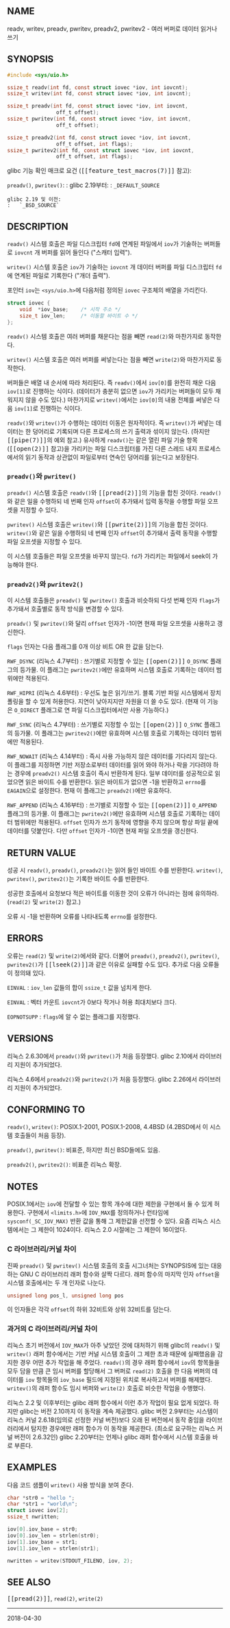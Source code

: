 ## NAME

readv, writev, preadv, pwritev, preadv2, pwritev2 - 여러 버퍼로 데이터 읽거나 쓰기

## SYNOPSIS

```c
#include <sys/uio.h>

ssize_t readv(int fd, const struct iovec *iov, int iovcnt);
ssize_t writev(int fd, const struct iovec *iov, int iovcnt);

ssize_t preadv(int fd, const struct iovec *iov, int iovcnt,
                off_t offset);
ssize_t pwritev(int fd, const struct iovec *iov, int iovcnt,
                off_t offset);

ssize_t preadv2(int fd, const struct iovec *iov, int iovcnt,
                off_t offset, int flags);
ssize_t pwritev2(int fd, const struct iovec *iov, int iovcnt,
                off_t offset, int flags);
```

glibc 기능 확인 매크로 요건 (<tt>[[feature_test_macros(7)]]</tt> 참고):

`preadv()`, `pwritev()`:
:   glibc 2.19부터:
    :   `_DEFAULT_SOURCE`

    glibc 2.19 및 이전:
    :   `_BSD_SOURCE`

## DESCRIPTION

`readv()` 시스템 호출은 파일 디스크립터 `fd`에 연계된 파일에서 `iov`가 기술하는 버퍼들로 `iovcnt` 개 버퍼를 읽어 들인다 ("스캐터 입력").

`writev()` 시스템 호출은 `iov`가 기술하는 `iovcnt` 개 데이터 버퍼를 파일 디스크립터 `fd`에 연계된 파일로 기록한다 ("개더 출력").

포인터 `iov`는 `<sys/uio.h>`에 다음처럼 정의된 `iovec` 구조체의 배열을 가리킨다.

```c
struct iovec {
    void  *iov_base;    /* 시작 주소 */
    size_t iov_len;     /* 이동할 바이트 수 */
};
```

`readv()` 시스템 호출은 여러 버퍼를 채운다는 점을 빼면 `read(2)`와 마찬가지로 동작한다.

`writev()` 시스템 호출은 여러 버퍼를 써넣는다는 점을 빼면 `write(2)`와 마찬가지로 동작한다.

버퍼들은 배열 내 순서에 따라 처리된다. 즉 `readv()`에서 `iov[0]`를 완전히 채운 다음 `iov[1]`로 진행하는 식이다. (데이터가 충분히 없으면 `iov`가 가리키는 버퍼들이 모두 채워지지 않을 수도 있다.) 마찬가지로 `writev()`에서는 `iov[0]`의 내용 전체를 써넣은 다음 `iov[1]`로 진행하는 식이다.

`readv()`와 `writev()`가 수행하는 데이터 이동은 원자적이다. 즉 `writev()`가 써넣는 데이터는 한 덩어리로 기록되며 다른 프로세스의 쓰기 출력과 섞이지 않는다. (하지만 <tt>[[pipe(7)]]</tt>의 예외 참고.) 유사하게 `readv()`는 같은 열린 파일 기술 항목(<tt>[[open(2)]]</tt> 참고)을 가리키는 파일 디스크립터를 가진 다른 스레드 내지 프로세스에서의 읽기 동작과 상관없이 파일로부터 연속인 덩어리를 읽는다고 보장된다.

### `preadv()`와 `pwritev()`

`preadv()` 시스템 호출은 `readv()`와 <tt>[[pread(2)]]</tt>의 기능을 합친 것이다. `readv()`와 같은 일을 수행하되 네 번째 인자 `offset`이 추가돼서 입력 동작을 수행할 파일 오프셋을 지정할 수 있다.

`pwritev()` 시스템 호출은 `writev()`와 <tt>[[pwrite(2)]]</tt>의 기능을 합친 것이다. `writev()`와 같은 일을 수행하되 네 번째 인자 `offset`이 추가돼서 출력 동작을 수행할 파일 오프셋을 지정할 수 있다.

이 시스템 호출들은 파일 오프셋을 바꾸지 않는다. `fd`가 가리키는 파일에서 seek이 가능해야 한다.

### `preadv2()`와 `pwritev2()`

이 시스템 호출들은 `preadv()` 및 `pwritev()` 호출과 비슷하되 다섯 번째 인자 `flags`가 추가돼서 호출별로 동작 방식을 변경할 수 있다.

`preadv()` 및 `pwritev()`와 달리 `offset` 인자가 -1이면 현재 파일 오프셋을 사용하고 갱신한다.

`flags` 인자는 다음 플래그를 0개 이상 비트 OR 한 값을 담는다.

`RWF_DSYNC` (리눅스 4.7부터)
:   쓰기별로 지정할 수 있는 <tt>[[open(2)]]</tt> `O_DSYNC` 플래그의 등가물. 이 플래그는 `pwritev2()`에만 유효하며 시스템 호출로 기록하는 데이터 범위에만 적용된다.

`RWF_HIPRI` (리눅스 4.6부터)
:   우선도 높은 읽기/쓰기. 블록 기반 파일 시스템에서 장치 폴링을 할 수 있게 허용한다. 지연이 낮아지지만 자원을 더 쓸 수도 있다. (현재 이 기능은 `O_DIRECT` 플래그로 연 파일 디스크립터에서만 사용 가능하다.)

`RWF_SYNC` (리눅스 4.7부터)
:   쓰기별로 지정할 수 있는 <tt>[[open(2)]]</tt> `O_SYNC` 플래그의 등가물. 이 플래그는 `pwritev2()`에만 유효하며 시스템 호출로 기록하는 데이터 범위에만 적용된다.

`RWF_NOWAIT` (리눅스 4.14부터)
:   즉시 사용 가능하지 않은 데이터를 기다리지 않는다. 이 플래그를 지정하면 기반 저장소로부터 데이터를 읽어 와야 하거나 락을 기다려야 하는 경우에 `preadv2()` 시스템 호출이 즉시 반환하게 된다. 일부 데이터를 성공적으로 읽었으면 읽은 바이트 수를 반환한다. 읽은 바이트가 없으면 -1을 반환하고 `errno`를 `EAGAIN`으로 설정한다. 현재 이 플래그는 `preadv2()`에만 유효하다.

`RWF_APPEND` (리눅스 4.16부터)
:   쓰기별로 지정할 수 있는 <tt>[[open(2)]]</tt> `O_APPEND` 플래그의 등가물. 이 플래그는 `pwritev2()`에만 유효하며 시스템 호출로 기록하는 데이터 범위에만 적용된다. `offset` 인자가 쓰기 동작에 영향을 주지 않으며 항상 파일 끝에 데이터를 덧붙인다. 다만 `offset` 인자가 -1이면 현재 파일 오프셋을 갱신한다.

## RETURN VALUE

성공 시 `readv()`, `preadv()`, `preadv2()`는 읽어 들인 바이트 수를 반환한다. `writev()`, `pwritev()`, `pwritev2()`는 기록한 바이트 수를 반환한다.

성공한 호출에서 요청보다 적은 바이트를 이동한 것이 오류가 아니라는 점에 유의하라. (`read(2)` 및 `write(2)` 참고.)

오류 시 -1을 반환하며 오류를 나타내도록 `errno`를 설정한다.

## ERRORS

오류는 `read(2)` 및 `write(2)`에서와 같다. 더불어 `preadv()`, `preadv2()`, `pwritev()`, `pwritev2()`가 <tt>[[lseek(2)]]</tt>과 같은 이유로 실패할 수도 있다. 추가로 다음 오류들이 정의돼 있다.

`EINVAL`
:   `iov_len` 값들의 합이 `ssize_t` 값을 넘치게 한다.

`EINVAL`
:   벡터 카운트 `iovcnt`가 0보다 작거나 허용 최대치보다 크다.

`EOPNOTSUPP`
:   `flags`에 알 수 없는 플래그를 지정했다.

## VERSIONS

리눅스 2.6.30에서 `preadv()`와 `pwritev()`가 처음 등장했다. glibc 2.10에서 라이브러리 지원이 추가되었다.

리눅스 4.6에서 `preadv2()`와 `pwritev2()`가 처음 등장했다. glibc 2.26에서 라이브러리 지원이 추가되었다.

## CONFORMING TO

`readv()`, `writev()`: POSIX.1-2001, POSIX.1-2008, 4.4BSD (4.2BSD에서 이 시스템 호출들이 처음 등장).

`preadv()`, `pwritev()`: 비표준, 하지만 최신 BSD들에도 있음.

`preadv2()`, `pwritev2()`: 비표준 리눅스 확장.

## NOTES

POSIX.1에서는 `iov`에 전달할 수 있는 항목 개수에 대한 제한을 구현에서 둘 수 있게 허용한다. 구현에서 `<limits.h>`에 `IOV_MAX`를 정의하거나 런타임에 `sysconf(_SC_IOV_MAX)` 반환 값을 통해 그 제한값을 선전할 수 있다. 요즘 리눅스 시스템에서는 그 제한이 1024이다. 리눅스 2.0 시절에는 그 제한이 16이었다.

### C 라이브러리/커널 차이

진짜 `preadv()` 및 `pwritev()` 시스템 호출의 호출 시그너처는 SYNOPSIS에 있는 대응하는 GNU C 라이브러리 래퍼 함수와 살짝 다르다. 래퍼 함수의 마지막 인자 `offset`을 시스템 호출에서는 두 개 인자로 나눈다.

```c
unsigned long pos_l, unsigned long pos
```

이 인자들은 각각 `offset`의 하위 32비트와 상위 32비트를 담는다.

### 과거의 C 라이브러리/커널 차이

리눅스 초기 버전에서 `IOV_MAX`가 아주 낮았던 것에 대처하기 위해 glibc의 `readv()` 및 `writev()` 래퍼 함수에서는 기반 커널 시스템 호출이 그 제한 초과 때문에 실패했음을 감지한 경우 어떤 추가 작업을 해 주었다. `readv()`의 경우 래퍼 함수에서 `iov`의 항목들을 모두 담을 만큼 큰 임시 버퍼를 할당해서 그 버퍼로 `read(2)` 호출을 한 다음 버퍼의 데이터를 `iov` 항목들의 `iov_base` 필드에 지정된 위치로 복사하고서 버퍼를 해제했다. `writev()`의 래퍼 함수도 임시 버퍼와 `write(2)` 호출로 비슷한 작업을 수행했다.

리눅스 2.2 및 이후부터는 glibc 래퍼 함수에서 이런 추가 작업이 필요 없게 되었다. 하지만 glibc는 버전 2.10까지 이 동작을 계속 제공했다. glibc 버전 2.9부터는 시스템이 리눅스 커널 2.6.18(임의로 선정한 커널 버전)보다 오래 된 버전에서 동작 중임을 라이브러리에서 탐지한 경우에만 래퍼 함수가 이 동작을 제공한다. (최소로 요구하는 리눅스 커널 버전이 2.6.32인) glibc 2.20부터는 언제나 glibc 래퍼 함수에서 시스템 호출을 바로 부른다.

## EXAMPLES

다음 코드 샘플이 `writev()` 사용 방식을 보여 준다.

```c
char *str0 = "hello ";
char *str1 = "world\n";
struct iovec iov[2];
ssize_t nwritten;

iov[0].iov_base = str0;
iov[0].iov_len = strlen(str0);
iov[1].iov_base = str1;
iov[1].iov_len = strlen(str1);

nwritten = writev(STDOUT_FILENO, iov, 2);
```

## SEE ALSO

<tt>[[pread(2)]]</tt>, `read(2)`, `write(2)`

----

2018-04-30
